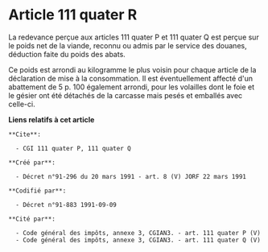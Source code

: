 # Article 111 quater R

La redevance perçue aux articles 111 quater P et 111 quater Q est perçue sur le poids net de la viande, reconnu ou admis par
le service des douanes, déduction faite du poids des abats.

Ce poids est arrondi au kilogramme le plus voisin pour chaque article de la déclaration de mise à la consommation. Il est
éventuellement affecté d'un abattement de 5 p. 100 également arrondi, pour les volailles dont le foie et le gésier ont été
détachés de la carcasse mais pesés et emballés avec celle-ci.

**Liens relatifs à cet article**

	**Cite**:

	  - CGI 111 quater P, 111 quater Q

	**Créé par**:

	  - Décret n°91-296 du 20 mars 1991 - art. 8 (V) JORF 22 mars 1991

	**Codifié par**:

	  - Décret n°91-883 1991-09-09

	**Cité par**:

	  - Code général des impôts, annexe 3, CGIAN3. - art. 111 quater P (V)
	  - Code général des impôts, annexe 3, CGIAN3. - art. 111 quater Q (V)

